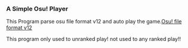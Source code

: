 ### A Simple Osu! Player

This Program parse osu file format v12 and auto play the game.[Osu! file format v12](https://osu.ppy.sh/help/wiki/osu!_File_Formats/Osu_(file_format))

This program only used to unranked play! not used to any ranked play!!

